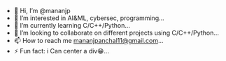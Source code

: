 - 👋 Hi, I’m @mananjp
- 👀 I’m interested in AI&ML, cybersec, programming...
- 🌱 I’m currently learning C/C++/Python...
- 💞️ I’m looking to collaborate on different projects using C/C++/Python...
- 📫 How to reach me mananjpanchal11@gmail.com...
- ⚡ Fun fact: i Can center a div😁...

<!---
mananjp/mananjp is a ✨ special ✨ repository because its `README.md` (this file) appears on your GitHub profile.
You can click the Preview link to take a look at your changes.
--->
